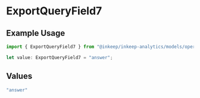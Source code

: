 # ExportQueryField7

## Example Usage

```typescript
import { ExportQueryField7 } from "@inkeep/inkeep-analytics/models/operations";

let value: ExportQueryField7 = "answer";
```

## Values

```typescript
"answer"
```